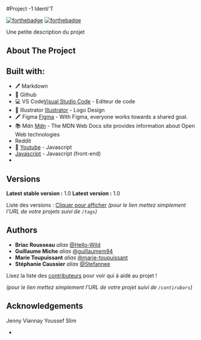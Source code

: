 #Project -1 Identi'T

[![forthebadge](http://forthebadge.com/images/badges/built-with-love.svg)](http://forthebadge.com) [![forthebadge](http://forthebadge.com/images/badges/powered-by-electricity.svg)](http://forthebadge.com)

Une petite description du projet
## About The Project

## Built with:

- 🖊️ Markdown
- 🐙 Github
- 💻 VS Code[Visual Studio Code](https://code.visualstudio.com/) - Editeur de code
- 🎨 Illustrator [Illustrator](https://www.adobe.com/fr/products/illustrator.html?mv=search&mv=search&sdid=KCJMVLF6&ef_id=CjwKCAjwrfCRBhAXEiwAnkmKmR_nC_6VAyH9B4Y5-lvbdVh2H6m0Lat5qCsUsutt2-e0urd8LPHdJRoCpe0QAvD_BwE:G:s&s_kwcid=AL!3085!3!341240860967!e!!g!!illustrator!1478148655!58836721124&gclid=CjwKCAjwrfCRBhAXEiwAnkmKmR_nC_6VAyH9B4Y5-lvbdVh2H6m0Lat5qCsUsutt2-e0urd8LPHdJRoCpe0QAvD_BwE) - Logo Design
- 🖍️ Figma [Figma](https://www.figma.com/files/recent?fuid=806543596101527662) - With Figma, everyone works towards a shared goal.
- 📚 Mdn [Mdn](https://developer.mozilla.org/en-US/) - The MDN Web Docs site provides information about Open Web technologies
- Reddit
- 🎥 [ Youtube](https://www.javascript.com/) - Javascript 
- [Javascript](https://www.javascript.com/) - Javascript (front-end)
- 

## Versions

**Latest stable version :** 1.0
**Latest version :** 1.0

Liste des versions : [Cliquer pour afficher](https://github.com/your/project-name/tags)
_(pour le lien mettez simplement l'URL de votre projets suivi de `/tags`)_

## Authors

- **Briac Rousseau** _alias_ [@Hello-Wild](https://github.com/Hello-Wild)
- **Guillaume Miche** _alias_ [@guillaumem94](https://github.com/guillaumem94)
- **Marie Toupuissant** _alias_ [@marie-toupuissant](https://github.com/marie-toupuissant)
- **Stéphanie Caussier** _alias_ [@Stefannee](https://github.com/Stefannee)

Lisez la liste des [contributeurs](https://github.com/your/project/contributors) pour voir qui à aidé au projet !

_(pour le lien mettez simplement l'URL de votre projet suivi de `/contirubors`)_

<!-- ACKNOWLEDGEMENTS -->

## Acknowledgements

Jenny Viannay
Youssef Slim

-
